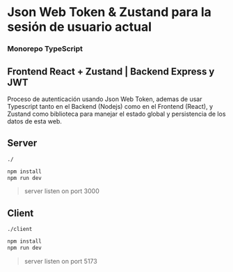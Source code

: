 # Json Web Token & Zustand para la sesión de usuario actual

### Monorepo TypeScript

## Frontend React + Zustand | Backend Express y JWT

Proceso de autenticación usando Json Web Token, ademas de usar Typescript tanto en el Backend (Nodejs) como en el Frontend (React), y Zustand como biblioteca para manejar el estado global y persistencia de los datos de esta web.

## Server

`./`
```bash
npm install
npm run dev
```

> server listen on port 3000

## Client 

`./client`
```bash
npm install
npm run dev
```

> server listen on port 5173
